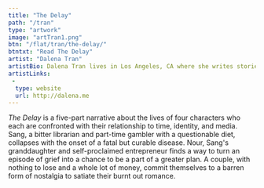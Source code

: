 ```yaml
---
title: "The Delay"
path: "/tran"
type: "artwork"
image: "artTran1.png"
btn: "/flat/tran/the-delay/"
btntxt: "Read The Delay"
artist: "Dalena Tran"
artistBio: Dalena Tran lives in Los Angeles, CA where she writes stories and poetry and adapts them into virtual spaces. Her practice investigates nostalgic and emerging symbols of storytelling by combining language, technology, and mixed media arts. Her body of work concerns the application of digital language to confront how humans understand and express the subjective and collective models that shape intention, interpretation, and meaning. Her work has been featured on Nowness, Adult Swim, and OFluxo. Dalena has studied film, media arts, and Farsi and is currently a Graduate Student in Design Media Arts at UCLA.
artistLinks:
 -
  type: website
  url: http://dalena.me
---
```


*The Delay* is a five-part narrative about the lives of four characters who each are confronted with their relationship to time, identity, and media. Sang, a bitter librarian and part-time gambler with a questionable diet, collapses with the onset of a fatal but curable disease. Nour, Sang's granddaughter and self-proclaimed entrepreneur finds a way to turn an episode of grief into a chance to be a part of a greater plan. A couple, with nothing to lose and a whole lot of money, commit themselves to a barren form of nostalgia to satiate their burnt out romance.

